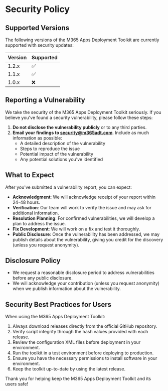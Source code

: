 # Security Policy

## Supported Versions

The following versions of the M365 Apps Deployment Toolkit are currently supported with security updates:

| Version | Supported          |
| ------- | ------------------ |
| 1.2.x   | :white_check_mark: |
| 1.1.x   | :white_check_mark: |
| 1.0.x   | :x:                |

## Reporting a Vulnerability

We take the security of the M365 Apps Deployment Toolkit seriously. If you believe you've found a security vulnerability, please follow these steps:

1. **Do not disclose the vulnerability publicly** or to any third parties.
2. **Email your findings to security@m365adt.com**. Include as much information as possible:
   - A detailed description of the vulnerability
   - Steps to reproduce the issue
   - Potential impact of the vulnerability
   - Any potential solutions you've identified

## What to Expect

After you've submitted a vulnerability report, you can expect:

- **Acknowledgment**: We will acknowledge receipt of your report within 24-48 hours.
- **Verification**: Our team will work to verify the issue and may ask for additional information.
- **Resolution Planning**: For confirmed vulnerabilities, we will develop a plan to address the issue.
- **Fix Development**: We will work on a fix and test it thoroughly.
- **Public Disclosure**: Once the vulnerability has been addressed, we may publish details about the vulnerability, giving you credit for the discovery (unless you request anonymity).

## Disclosure Policy

- We request a reasonable disclosure period to address vulnerabilities before any public disclosure.
- We will acknowledge your contribution (unless you request anonymity) when we publish information about the vulnerability.

## Security Best Practices for Users

When using the M365 Apps Deployment Toolkit:

1. Always download releases directly from the official GitHub repository.
2. Verify script integrity through the hash values provided with each release.
3. Review the configuration XML files before deployment in your environment.
4. Run the toolkit in a test environment before deploying to production.
5. Ensure you have the necessary permissions to install software in your environment.
6. Keep the toolkit up-to-date by using the latest release.

Thank you for helping keep the M365 Apps Deployment Toolkit and its users safe!

